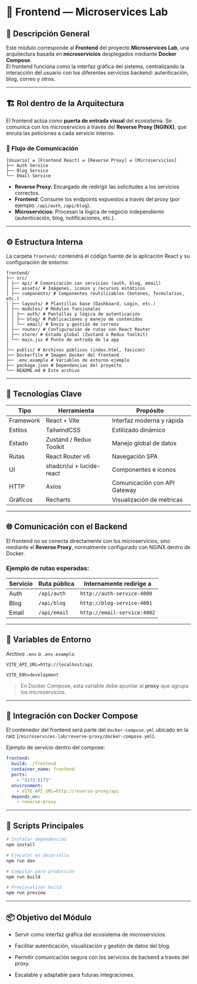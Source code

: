 # 🧩 Frontend — Microservices Lab

## 📘 Descripción General
Este módulo corresponde al **Frontend** del proyecto **Microservices Lab**, una arquitectura basada en **microservicios** desplegados mediante **Docker Compose**.  
El frontend funciona como la interfaz gráfica del sistema, centralizando la interacción del usuario con los diferentes servicios backend: autenticación, blog, correo y otros.

---

## 🏗️ Rol dentro de la Arquitectura
El frontend actúa como **puerta de entrada visual** del ecosistema. Se comunica con los microservicios a través del **Reverse Proxy (NGINX)**, que enruta las peticiones a cada servicio interno.

### 🔄 Flujo de Comunicación
```
[Usuario] ⇄ [Frontend React] ⇄ [Reverse Proxy] ⇄ [Microservicios]
├── Auth Service
├── Blog Service
└── Email Service
```

- **Reverse Proxy**: Encargado de redirigir las solicitudes a los servicios correctos.
- **Frontend**: Consume los endpoints expuestos a través del proxy (por ejemplo: `/api/auth`, `/api/blog`).
- **Microservicios**: Procesan la lógica de negocio independiente (autenticación, blog, notificaciones, etc.).

---

## ⚙️ Estructura Interna
La carpeta `frontend/` contendrá el código fuente de la aplicación React y su configuración de entorno:
```
frontend/
├── src/
│ ├── api/ # Comunicación con servicios (auth, blog, email)
│ ├── assets/ # Imágenes, íconos y recursos estáticos
│ ├── components/ # Componentes reutilizables (botones, formularios, etc.)
│ ├── layouts/ # Plantillas base (Dashboard, Login, etc.)
│ ├── modules/ # Módulos funcionales
│ │ ├── auth/ # Pantallas y lógica de autenticación
│ │ ├── blog/ # Publicaciones y manejo de contenidos
│ │ └── email/ # Envío y gestión de correos
│ ├── router/ # Configuración de rutas con React Router
│ ├── store/ # Estado global (Zustand o Redux Toolkit)
│ └── main.jsx # Punto de entrada de la app
│
├── public/ # Archivos públicos (index.html, favicon)
├── Dockerfile # Imagen Docker del frontend
├── .env.example # Variables de entorno ejemplo
├── package.json # Dependencias del proyecto
└── README.md # Este archivo
```
---

## 🧱 Tecnologías Clave
| Tipo | Herramienta | Propósito |
|------|--------------|-----------|
| Framework | React + Vite | Interfaz moderna y rápida |
| Estilos | TailwindCSS | Estilizado dinámico |
| Estado | Zustand / Redux Toolkit | Manejo global de datos |
| Rutas | React Router v6 | Navegación SPA |
| UI | shadcn/ui + lucide-react | Componentes e íconos |
| HTTP | Axios | Comunicación con API Gateway |
| Gráficos | Recharts | Visualización de métricas |

---

## 🌐 Comunicación con el Backend
El frontend no se conecta directamente con los microservicios, sino mediante el **Reverse Proxy**, normalmente configurado con NGINX dentro de Docker.

### Ejemplo de rutas esperadas:
| Servicio | Ruta pública | Internamente redirige a |
|-----------|---------------|--------------------------|
| Auth | `/api/auth` | `http://auth-service:4000` |
| Blog | `/api/blog` | `http://blog-service:4001` |
| Email | `/api/email` | `http://email-service:4002` |

---

## 🧠 Variables de Entorno
Archivo `.env` o `.env.example`:
```
VITE_API_URL=http://localhost/api

VITE_ENV=development
```

> En Docker Compose, esta variable debe apuntar al **proxy** que agrupa los microservicios.

---

## 🐳 Integración con Docker Compose
El contenedor del frontend será parte del `docker-compose.yml` ubicado en la raíz (`/microservices-lab/reverse-proxy/docker-compose.yml`).

Ejemplo de servicio dentro del compose:
```yaml
frontend:
  build: ./frontend
  container_name: frontend
  ports:
    - "5173:5173"
  environment:
    - VITE_API_URL=http://reverse-proxy/api
  depends_on:
    - reverse-proxy
```
--- 

## 🚀 Scripts Principales
```bash
# Instalar dependencias
npm install

# Ejecutar en desarrollo
npm run dev

# Compilar para producción
npm run build

# Previsualizar build
npm run preview
```
---

## 📦 Objetivo del Módulo

* Servir como interfaz gráfica del ecosistema de microservicios.

* Facilitar autenticación, visualización y gestión de datos del blog.

* Permitir comunicación segura con los servicios de backend a través del proxy.

* Escalable y adaptable para futuras integraciones.